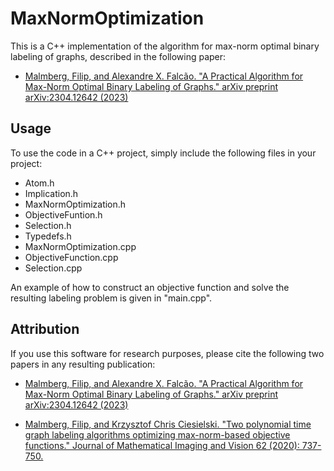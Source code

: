 # MaxNormOptimization
This is a C++ implementation of the algorithm for max-norm optimal binary labeling of graphs, described in the following paper:

- [Malmberg, Filip, and Alexandre X. Falcão. "A Practical Algorithm for Max-Norm Optimal Binary Labeling of Graphs." arXiv preprint arXiv:2304.12642 (2023)](https://arxiv.org/abs/2304.12642) 

## Usage
To use the code in a C++ project, simply include the following files in your project:

- Atom.h
- Implication.h
- MaxNormOptimization.h
- ObjectiveFuntion.h
- Selection.h
- Typedefs.h
- MaxNormOptimization.cpp
- ObjectiveFunction.cpp
- Selection.cpp

An example of how to construct an objective function and solve the resulting labeling problem is given in "main.cpp". 

## Attribution
If you use this software for research purposes, please cite the following two papers in any resulting publication:

- [Malmberg, Filip, and Alexandre X. Falcão. "A Practical Algorithm for Max-Norm Optimal Binary Labeling of Graphs." arXiv preprint arXiv:2304.12642 (2023)](https://arxiv.org/abs/2304.12642)

- [Malmberg, Filip, and Krzysztof Chris Ciesielski. "Two polynomial time graph labeling algorithms optimizing max-norm-based objective functions." Journal of Mathematical Imaging and Vision 62 (2020): 737-750.](https://link.springer.com/article/10.1007/s10851-020-00963-8)


